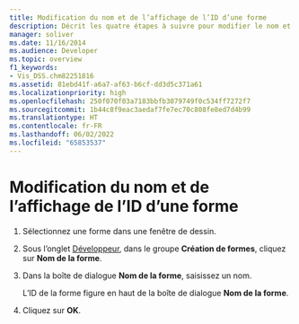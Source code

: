 ```yaml
---
title: Modification du nom et de l’affichage de l’ID d’une forme
description: Décrit les quatre étapes à suivre pour modifier le nom et afficher l’ID d'une forme dans l’onglet Développeur.
manager: soliver
ms.date: 11/16/2014
ms.audience: Developer
ms.topic: overview
f1_keywords:
- Vis_DSS.chm82251816
ms.assetid: 81ebd41f-a6a7-af63-b6cf-dd3d5c371a61
ms.localizationpriority: high
ms.openlocfilehash: 250f070f03a7183bbfb3079749f0c534ff7272f7
ms.sourcegitcommit: 1b44c8f9eac3aedaf7fe7ec70c808fe8ed7d4b99
ms.translationtype: HT
ms.contentlocale: fr-FR
ms.lasthandoff: 06/02/2022
ms.locfileid: "65853537"
---
```

# <a name="change-the-name-and-view-the-id-of-a-shape"></a>Modification du nom et de l’affichage de l’ID d’une forme

1. Sélectionnez une forme dans une fenêtre de dessin.
    
2. Sous l’onglet [Développeur](run-in-developer-mode-display-the-developer-tab.md), dans le groupe **Création de formes**, cliquez sur **Nom de la forme**.
    
3. Dans la boîte de dialogue **Nom de la forme**, saisissez un nom. 
    
    L’ID de la forme figure en haut de la boîte de dialogue **Nom de la forme**. 
    
4. Cliquez sur **OK**.
    

